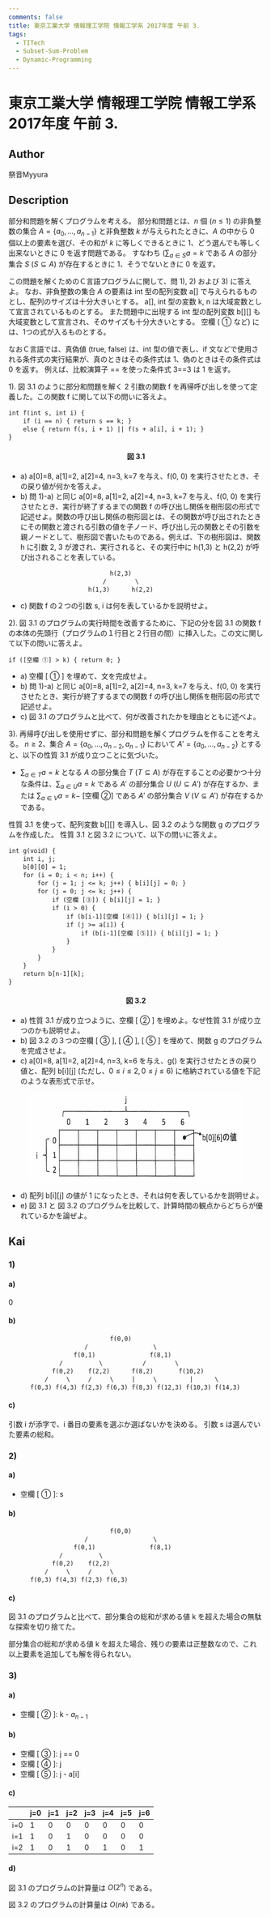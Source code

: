 ```yaml
---
comments: false
title: 東京工業大学 情報理工学院 情報工学系 2017年度 午前 3.
tags:
  - TITech
  - Subset-Sum-Problem
  - Dynamic-Programming
---
```

# 東京工業大学 情報理工学院 情報工学系 2017年度 午前 3.

## **Author**
祭音Myyura

## **Description**
部分和問題を解くプログラムを考える。
部分和問題とは、$n$ 個 $(n \le 1)$ の非負整数の集合 $A = \{a_0, \ldots, a_{n-1}\}$ と非負整数 $k$ が与えられたときに、$A$ の中から $0$ 個以上の要素を選び、その和が $k$ に等しくできるときに $1$、どう選んでも等しく出来ないときに $0$ を返す問題である。
すなわち $(\sum_{a \in S} a = k$ である $A$ の部分集合 $S\ (S \subseteq A)$ が存在するときに $1$、そうでないときに $0$ を返す。

この問題を解くためのＣ言語プログラムに関して、問 1), 2) および 3) に答えよ。
なお、非負整数の集合 $A$ の要素は int 型の配列変数 a\[\] で与えられるものとし、配列のサイズは十分大きいとする。
a\[\], int 型の変数 k, n は大域変数として宣言されているものとする。
また問題中に出現する int 型の配列変数 b\[\]\[\] も大域変数として宣言され、そのサイズも十分大きいとする。
空欄 ( ①  など) には、1つの式が入るものとする。

なおＣ言語では、真偽値 (true, false) は、int 型の値で表し、if 文などで使用される条件式の実行結果が、真のときはその条件式は $1$、偽のときはその条件式は $0$ を返す。
例えば、比較演算子 == を使った条件式 3==3 は $1$ を返す。

1). 図 3.1 のように部分和問題を解く 2 引数の関数 f を再帰呼び出しを使って定義した。この関数 f に関して以下の問いに答えよ。

```text
int f(int s, int i) {
    if (i == n) { return s == k; }
    else { return f(s, i + 1) || f(s + a[i], i + 1); }
}
```
#### <center> 図 3.1 

- a) a\[0\]=8, a\[1\]=2, a\[2\]=4, n=3, k=7 を与え、f(0, 0) を実行させたとき、その戻り値が何かを答えよ。
- b) 問 1)-a) と同じ a\[0\]=8, a\[1\]=2, a\[2\]=4, n=3, k=7 を与え、f(0, 0) を実行させたとき、実行が終了するまでの関数 f の呼び出し関係を樹形図の形式で記述せよ。関数の呼び出し関係の樹形図とは、その関数が呼び出されたときにその関数と渡される引数の値を子ノード、呼び出し元の関数とその引数を親ノードとして、樹形図で書いたものである。例えば、下の樹形図は、関数 h に引数 2, 3 が渡され、実行されると、その実行中に h(1,3) と h(2,2) が呼び出されることを表している。

```text
                            h(2,3)
                          /        \
                      h(1,3)      h(2,2)
```

- c) 関数 f の２つの引数 s, i は何を表しているかを説明せよ。


2). 図 3.1 のプログラムの実行時間を改善するために、下記の分を図 3.1 の関数 f の本体の先頭行（プログラムの１行目と２行目の間）に挿入した。この文に関して以下の問いに答えよ。

```text
if ([空欄 ①] > k) { return 0; }
```

- a) 空欄 \[ ① \] を埋めて、文を完成せよ。
- b) 問 1)-a) と同じ a\[0\]=8, a\[1\]=2, a\[2\]=4, n=3, k=7 を与え、f(0, 0) を実行させたとき、実行が終了するまでの関数 f の呼び出し関係を樹形図の形式で記述せよ。
- c) 図 3.1 のプログラムと比べて、何が改善されたかを理由とともに述べよ。


3). 再帰呼び出しを使用せずに、部分和問題を解くプログラムを作ることを考える。
$n \ge 2$、集合 $A=\{a_0, \ldots, a_{n-2}, a_{n-1}\}$ において $A'=\{a_0, \ldots, a_{n-2}\}$ とすると、以下の性質 3.1 が成り立つことに気づいた。

- $\sum_{a \in T} a = k$ となる $A$ の部分集合 $T\ (T \subseteq A)$ が存在することの必要かつ十分な条件は、$\sum_{a \in U} a = k$ である $A'$ の部分集合 $U\ (U \subseteq A')$ が存在するか、または $\sum_{a \in V} a = k -$ \[空欄 ②\] である $A'$ の部分集合 $V\ (V \subseteq A')$ が存在するかである。

性質 3.1 を使って、配列変数 b\[\]\[\] を導入し、図 3.2 のような関数 g のプログラムを作成した。 性質 3.1 と図 3.2 について、以下の問いに答えよ。

```text
int g(void) {
    int i, j;
    b[0][0] = 1;
    for (i = 0; i < n; i++) {
        for (j = 1; j <= k; j++) { b[i][j] = 0; }
        for (j = 0; j <= k; j++) {
            if (空欄 [③]) { b[i][j] = 1; }
            if (i > 0) {
                if (b[i-1][空欄 [④]]) { b[i][j] = 1; }
                if (j >= a[i]) {
                    if (b[i-1][空欄 [⑤]]) { b[i][j] = 1; }
                }
            }
        }
    }
    return b[n-1][k];
}
```
#### <center> 図 3.2

- a) 性質 3.1 が成り立つように、空欄 \[ ② \] を埋めよ。なぜ性質 3.1 が成り立つのかも説明せよ。
- b) 図 3.2 の３つの空欄 \[ ③ \],  \[ ④ \],  \[ ⑤ \] を埋めて、関数 g のプログラムを完成させよ。
- c) a\[0\]=8, a\[1\]=2, a\[2\]=4, n=3, k=6 を与え、g() を実行させたときの戻り値と、配列 b\[i\]\[j\] (ただし、$0 \le i \le 2, 0 \le j \le 6$) に格納されている値を下記のような表形式で示せ。

<figure style="text-align:center;">
  <img src="https://raw.githubusercontent.com/Myyura/the_kai_project_assets/main/kakomonn/TITech/MCS/cs_2017_3_p1.png" width="550" height="175" alt=""/>
</figure>

- d) 配列 b\[i\]\[j\] の値が $1$ になったとき、それは何を表しているかを説明せよ。
- e) 図 3.1 と 図 3.2 のプログラムを比較して、計算時間の観点からどちらが優れているかを論ぜよ。


## **Kai**
### 1)
#### a)
0

#### b)
```text
                            f(0,0)
                     /                  \
                  f(0,1)               f(8,1)
              /          \           /        \
            f(0,2)    f(2,2)      f(8,2)       f(10,2)
          /     \     /     \     |     \         |      \
      f(0,3) f(4,3) f(2,3) f(6,3) f(8,3) f(12,3) f(10,3) f(14,3)
```

#### c)
引数 i が添字で、i 番目の要素を選ぶか選ばないかを決める。
引数 s は選んでいた要素の総和。

### 2)
#### a)
- 空欄 \[ ① \]: s

#### b)
```text
                            f(0,0)
                     /                  \
                  f(0,1)               f(8,1)
              /          \           
            f(0,2)    f(2,2)      
          /     \     /     \     
      f(0,3) f(4,3) f(2,3) f(6,3)
```

#### c)
図 3.1 のプログラムと比べて、部分集合の総和が求める値 k を超えた場合の無駄な探索を切り捨てた。

部分集合の総和が求める値 k を超えた場合、残りの要素は正整数なので、これ以上要素を追加しても解を得られない。

### 3)
#### a)
- 空欄 \[ ② \]: k - $a_{n-1}$

#### b)
- 空欄 \[ ③ \]: j == 0
- 空欄 \[ ④ \]: j
- 空欄 \[ ⑤ \]: j - a\[i\]

#### c)
| | j=0 | j=1 | j=2 | j=3 | j=4 | j=5 | j=6 |
| - | - | - | - | - | - | - | - |
| i=0 | 1 | 0 | 0 | 0 | 0 | 0 | 0 |
| i=1 | 1 | 0 | 1 | 0 | 0 | 0 | 0 | 
| i=2 | 1 | 0 | 1 | 0 | 1 | 0 | 1 |

#### d)
図 3.1 のプログラムの計算量は $O(2^n)$ である。

図 3.2 のプログラムの計算量は $O(nk)$ である。